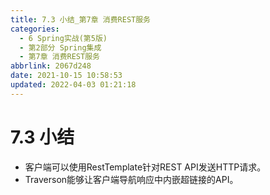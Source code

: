 ```yaml
---
title: 7.3 小结_第7章 消费REST服务
categories: 
  - 6 Spring实战(第5版)
  - 第2部分 Spring集成
  - 第7章 消费REST服务
abbrlink: 2067d248
date: 2021-10-15 10:58:53
updated: 2022-04-03 01:21:18
---
```

# 7.3 小结
- 客户端可以使用RestTemplate针对REST API发送HTTP请求。
- Traverson能够让客户端导航响应中内嵌超链接的API。

